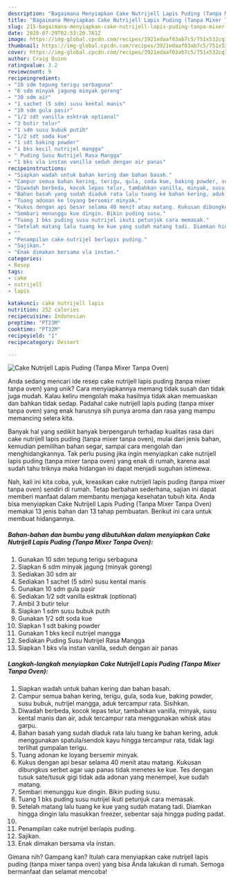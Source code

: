 ```yaml
---
description: "Bagaimana Menyiapkan Cake Nutrijell Lapis Puding (Tanpa Mixer Tanpa Oven) Anti Gagal"
title: "Bagaimana Menyiapkan Cake Nutrijell Lapis Puding (Tanpa Mixer Tanpa Oven) Anti Gagal"
slug: 215-bagaimana-menyiapkan-cake-nutrijell-lapis-puding-tanpa-mixer-tanpa-oven-anti-gagal
date: 2020-07-29T02:53:20.761Z
image: https://img-global.cpcdn.com/recipes/3921edaaf03ab7c5/751x532cq70/cake-nutrijell-lapis-puding-tanpa-mixer-tanpa-oven-foto-resep-utama.jpg
thumbnail: https://img-global.cpcdn.com/recipes/3921edaaf03ab7c5/751x532cq70/cake-nutrijell-lapis-puding-tanpa-mixer-tanpa-oven-foto-resep-utama.jpg
cover: https://img-global.cpcdn.com/recipes/3921edaaf03ab7c5/751x532cq70/cake-nutrijell-lapis-puding-tanpa-mixer-tanpa-oven-foto-resep-utama.jpg
author: Craig Quinn
ratingvalue: 3.2
reviewcount: 9
recipeingredient:
- "10 sdm tepung terigu serbaguna"
- "6 sdm minyak jagung minyak goreng"
- "30 sdm air"
- "1 sachet (5 sdm) susu kental manis"
- "10 sdm gula pasir"
- "1/2 sdt vanilla esktrak optional"
- "3 butir telur"
- "1 sdm susu bubuk putih"
- "1/2 sdt soda kue"
- "1 sdt baking powder"
- "1 bks kecil nutrijel mangga"
- " Puding Susu Nutrijel Rasa Mangga"
- "1 bks vla instan vanilla seduh dengan air panas"
recipeinstructions:
- "Siapkan wadah untuk bahan kering dan bahan basah."
- "Campur semua bahan kering, terigu, gula, soda kue, baking powder, susu bubuk, nutrijel mangga, aduk tercampur rata. Sisihkan."
- "Diwadah berbeda, kocok lepas telur, tambahkan vanilla, minyak, susu kental manis dan air, aduk tercampur rata menggunakan whisk atau garpu."
- "Bahan basah yang sudah diaduk rata lalu tuang ke bahan kering, aduk menggunakan spatula/sendok kayu hingga tercampur rata, tidak lagi terlihat gumpalan terigu."
- "Tuang adonan ke loyang bersemir minyak."
- "Kukus dengan api besar selama 40 menit atau matang. Kukusan dibungkus serbet agar uap panas tidak menetes ke kue. Tes dengan tusuk sate/tusuk gigi tidak ada adonan yang menempel, kue sudah matang."
- "Sembari menunggu kue dingin. Bikin puding susu."
- "Tuang 1 bks puding susu nutrijel ikuti petunjuk cara memasak."
- "Setelah matang lalu tuang ke kue yang sudah matang tadi. Diamkan hingga dingin lalu masukkan freezer, sebentar saja hingga puding padat."
- ""
- "Penampilan cake nutrijel berlapis puding."
- "Sajikan."
- "Enak dimakan bersama vla instan."
categories:
- Resep
tags:
- cake
- nutrijell
- lapis

katakunci: cake nutrijell lapis 
nutrition: 252 calories
recipecuisine: Indonesian
preptime: "PT23M"
cooktime: "PT32M"
recipeyield: "1"
recipecategory: Dessert

---
```



![Cake Nutrijell Lapis Puding (Tanpa Mixer Tanpa Oven)](https://img-global.cpcdn.com/recipes/3921edaaf03ab7c5/751x532cq70/cake-nutrijell-lapis-puding-tanpa-mixer-tanpa-oven-foto-resep-utama.jpg)

Anda sedang mencari ide resep cake nutrijell lapis puding (tanpa mixer tanpa oven) yang unik? Cara menyiapkannya memang tidak susah dan tidak juga mudah. Kalau keliru mengolah maka hasilnya tidak akan memuaskan dan bahkan tidak sedap. Padahal cake nutrijell lapis puding (tanpa mixer tanpa oven) yang enak harusnya sih punya aroma dan rasa yang mampu memancing selera kita.

Banyak hal yang sedikit banyak berpengaruh terhadap kualitas rasa dari cake nutrijell lapis puding (tanpa mixer tanpa oven), mulai dari jenis bahan, kemudian pemilihan bahan segar, sampai cara mengolah dan menghidangkannya. Tak perlu pusing jika ingin menyiapkan cake nutrijell lapis puding (tanpa mixer tanpa oven) yang enak di rumah, karena asal sudah tahu triknya maka hidangan ini dapat menjadi suguhan istimewa.




Nah, kali ini kita coba, yuk, kreasikan cake nutrijell lapis puding (tanpa mixer tanpa oven) sendiri di rumah. Tetap berbahan sederhana, sajian ini dapat memberi manfaat dalam membantu menjaga kesehatan tubuh kita. Anda bisa menyiapkan Cake Nutrijell Lapis Puding (Tanpa Mixer Tanpa Oven) memakai 13 jenis bahan dan 13 tahap pembuatan. Berikut ini cara untuk membuat hidangannya.

<!--inarticleads1-->

##### Bahan-bahan dan bumbu yang dibutuhkan dalam menyiapkan Cake Nutrijell Lapis Puding (Tanpa Mixer Tanpa Oven):

1. Gunakan 10 sdm tepung terigu serbaguna
1. Siapkan 6 sdm minyak jagung (minyak goreng)
1. Sediakan 30 sdm air
1. Sediakan 1 sachet (5 sdm) susu kental manis
1. Gunakan 10 sdm gula pasir
1. Sediakan 1/2 sdt vanilla esktrak (optional)
1. Ambil 3 butir telur
1. Siapkan 1 sdm susu bubuk putih
1. Gunakan 1/2 sdt soda kue
1. Siapkan 1 sdt baking powder
1. Gunakan 1 bks kecil nutrijel mangga
1. Sediakan  Puding Susu Nutrijel Rasa Mangga
1. Siapkan 1 bks vla instan vanilla, seduh dengan air panas




<!--inarticleads2-->

##### Langkah-langkah menyiapkan Cake Nutrijell Lapis Puding (Tanpa Mixer Tanpa Oven):

1. Siapkan wadah untuk bahan kering dan bahan basah.
1. Campur semua bahan kering, terigu, gula, soda kue, baking powder, susu bubuk, nutrijel mangga, aduk tercampur rata. Sisihkan.
1. Diwadah berbeda, kocok lepas telur, tambahkan vanilla, minyak, susu kental manis dan air, aduk tercampur rata menggunakan whisk atau garpu.
1. Bahan basah yang sudah diaduk rata lalu tuang ke bahan kering, aduk menggunakan spatula/sendok kayu hingga tercampur rata, tidak lagi terlihat gumpalan terigu.
1. Tuang adonan ke loyang bersemir minyak.
1. Kukus dengan api besar selama 40 menit atau matang. Kukusan dibungkus serbet agar uap panas tidak menetes ke kue. Tes dengan tusuk sate/tusuk gigi tidak ada adonan yang menempel, kue sudah matang.
1. Sembari menunggu kue dingin. Bikin puding susu.
1. Tuang 1 bks puding susu nutrijel ikuti petunjuk cara memasak.
1. Setelah matang lalu tuang ke kue yang sudah matang tadi. Diamkan hingga dingin lalu masukkan freezer, sebentar saja hingga puding padat.
1. 
1. Penampilan cake nutrijel berlapis puding.
1. Sajikan.
1. Enak dimakan bersama vla instan.




Gimana nih? Gampang kan? Itulah cara menyiapkan cake nutrijell lapis puding (tanpa mixer tanpa oven) yang bisa Anda lakukan di rumah. Semoga bermanfaat dan selamat mencoba!

